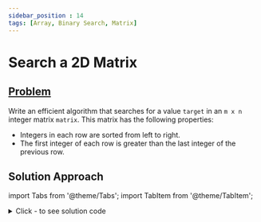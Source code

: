 ```yaml
---
sidebar_position : 14
tags: [Array, Binary Search, Matrix]
---
```


# Search a 2D Matrix

## [Problem](https://leetcode.com/problems/search-a-2d-matrix/)

<p>Write an efficient algorithm that searches for a value <code>target</code> in an <code>m x n</code> integer matrix <code>matrix</code>. This matrix has the following properties:</p>

<ul>
	<li>Integers in each row are sorted from left to right.</li>
	<li>The first integer of each row is greater than the last integer of the previous row.</li>
</ul>

## Solution Approach


import Tabs from '@theme/Tabs';
import TabItem from '@theme/TabItem';

<details><summary>Click - to see solution code</summary>

<Tabs>
<TabItem value="cpp" label="C++">

```cpp
class Solution {
   public:
    bool searchMatrix(vector<vector<int>>& matrix, int target) {
        int n = matrix.size();
        int start = 0, end = n - 1;
        int mid, indx = 0;

        while (start <= end) {
            mid = (start + end) / 2;
            if (matrix[mid][0] > target) {
                end = mid - 1;
            } else {
                indx = mid;
                start = mid + 1;
            }
        }

        start = 0, end = matrix[0].size() - 1;
        int i = 0;
        while (start <= end) {
            mid = (start + end) / 2;
            if (matrix[indx][mid] > target) {
                end = mid - 1;
            } else {
                i = mid;
                start = mid + 1;
            }
        }
        if (matrix[indx][i] == target) return true;
        return false;
    }
};

```
</TabItem>
</Tabs>

</details>
